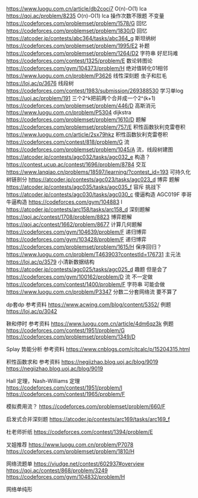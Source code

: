 

https://www.luogu.com.cn/article/db2coci7 O(n)-O(1) lca 
https://qoj.ac/problem/8235 O(n)-O(1) lca 
操作次数不限题 不变量
https://codeforces.com/problemset/problem/1578/G 回忆
https://codeforces.com/problemset/problem/1830/D 回忆
https://atcoder.jp/contests/abc364/tasks/abc364_g 斯坦纳树
https://codeforces.com/problemset/problem/1995/E2 补题
https://codeforces.com/problemset/problem/1264/D2 字符串 好尼玛难
https://codeforces.com/contest/1325/problem/E 数论转图论
https://codeforces.com/gym/104373/problem/H 绝对值转化01相邻
https://www.luogu.com.cn/problem/P3626 线性深刻题 虫子和肛毛
https://loj.ac/p/3676 线段树
https://codeforces.com/contest/1983/submission/269388530 学习单log
https://uoj.ac/problem/191 三个2^k把前两个合并成一个2^(k+1)
https://codeforces.com/problemset/problem/446/D 高斯消元
https://www.luogu.com.cn/problem/P5304 dijkstra
https://codeforces.com/problemset/problem/1610/D 题解
https://codeforces.com/problemset/problem/757/E 积性函数狄利克雷卷积
https://www.luogu.com.cn/article/2sx79hkz 积性函数狄利克雷卷积
https://codeforces.com/contest/818/problem/G 流
https://codeforces.com/problemset/problem/1045/A 流，线段树建图
https://atcoder.jp/contests/agc032/tasks/agc032_e 构造？
https://contest.ucup.ac/contest/1696/problem/8784 交互
https://www.lanqiao.cn/problems/18597/learning/?contest_id=193 可持久化树链剖分
https://atcoder.jp/contests/agc023/tasks/agc023_d 博弈 题解
https://atcoder.jp/contests/agc035/tasks/agc035_f 容斥 挑战下
https://atcoder.jp/contests/agc030/tasks/agc030_c 傻逼构造
AGC019F 李哥牛逼构造
https://codeforces.com/gym/104883 I
https://atcoder.jp/contests/arc158/tasks/arc158_d 深刻题解
https://qoj.ac/contest/1708/problem/8823 博弈题解
https://qoj.ac/contest/1662/problem/8677 计算几何题解
https://codeforces.com/gym/104639/problem/F 递归博弈
https://codeforces.com/gym/103428/problem/F 递归博弈
https://codeforces.com/problemset/problem/1615/H 保序回归？
https://www.luogu.com.cn/problem/T463903?contestId=176731 主元法
https://loj.ac/p/3579 小清新数据结构
https://atcoder.jp/contests/agc025/tasks/agc025_d 趣题 但是会了
https://codeforces.com/gym/100162/problem/D 流 不一定做
https://codeforces.com/contest/1400/problem/F 字符串 可能会做
https://www.luogu.com.cn/problem/P3347 分数二分套网络流 要不算了

dp套dp 参考资料
https://www.acwing.com/blog/content/5352/
例题
https://loj.ac/p/3042

鞅和停时 参考资料
https://www.luogu.com.cn/article/4dm6qz3k
例题
https://codeforces.com/contest/1951/problem/G
https://codeforces.com/problemset/problem/1349/D


Splay 势能分析 参考资料
https://www.cnblogs.com/cjtcalc/p/15204315.html

积性函数求和 参考资料
https://negiizhao.blog.uoj.ac/blog/9019
https://negiizhao.blog.uoj.ac/blog/9019

Hall 定理，Nash-Williams 定理
https://codeforces.com/contest/1951/problem/I
https://codeforces.com/contest/1965/problem/F

模拟费用流？
https://codeforces.com/problemset/problem/660/F

启发式合并深刻题
https://atcoder.jp/contests/arc169/tasks/arc169_f

杜老师折纸
https://codeforces.com/contest/1394/problem/E

叉姐推荐
https://www.luogu.com.cn/problem/P7078
https://codeforces.com/problemset/problem/1810/H

网络流题单
https://vjudge.net/contest/602937#overview
https://qoj.ac/contest/868/problem/3249
https://codeforces.com/gym/104832/problem/H

网络单纯形